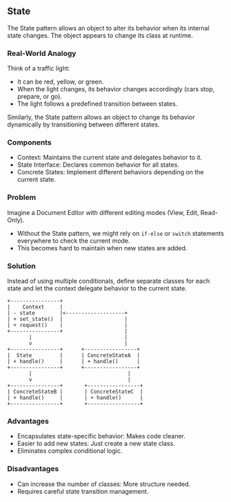 ## State
The State pattern allows an object to alter its behavior when its internal state changes. The object appears to change its class at runtime.

### Real-World Analogy
Think of a traffic light:

- It can be red, yellow, or green.
- When the light changes, its behavior changes accordingly (cars stop, prepare, or go).
- The light follows a predefined transition between states.

Similarly, the State pattern allows an object to change its behavior dynamically by transitioning between different states.

### Components
- Context: Maintains the current state and delegates behavior to it.
- State Interface: Declares common behavior for all states.
- Concrete States: Implement different behaviors depending on the current state.

### Problem
Imagine a Document Editor with different editing modes (View, Edit, Read-Only).

- Without the State pattern, we might rely on `if-else` or `switch` statements everywhere to check the current mode.
- This becomes hard to maintain when new states are added.

### Solution
Instead of using multiple conditionals, define separate classes for each state and let the context delegate behavior to the current state.

```
+----------------+
|    Context     |
| - state        |<-------------------+
| + set_state()  |                    |
| + request()    |                    |
+----------------+                    |
       |                              |
       v                              |
+----------------+      +-----------------+
|  State         |      | ConcreteStateA  |
| + handle()     |      | + handle()      |
+----------------+      +-----------------+
       |                               |
       v                               |
+----------------+       +-----------------+
| ConcreteStateB |       | ConcreteStateC  |
| + handle()     |       | + handle()      |
+----------------+       +-----------------+

```

### Advantages
- Encapsulates state-specific behavior: Makes code cleaner.
- Easier to add new states: Just create a new state class.
- Eliminates complex conditional logic.

### Disadvantages
- Can increase the number of classes: More structure needed.
- Requires careful state transition management.